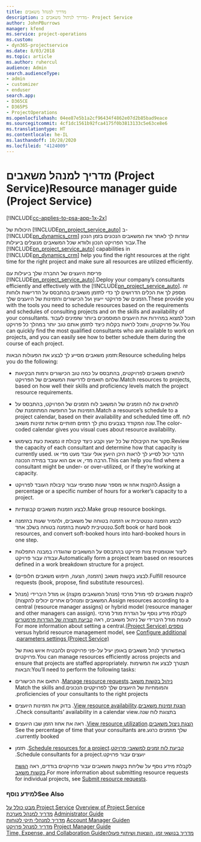 ```yaml
---
title: מדריך למנהל משאבים
description: מדריך לניהול משאבים ב- Project Service
author: JohnPBurrows
manager: kfend
ms.service: project-operations
ms.custom:
- dyn365-projectservice
ms.date: 8/03/2018
ms.topic: article
ms.author: ruhercul
audience: Admin
search.audienceType:
- admin
- customizer
- enduser
search.app:
- D365CE
- D365PS
- ProjectOperations
ms.openlocfilehash: 04ee87e5b1a2cf96434f4862e07d2b85bad9eace
ms.sourcegitcommit: 4cf1dc1561b92fca4175f0b3813133c5e63ce8e6
ms.translationtype: HT
ms.contentlocale: he-IL
ms.lasthandoff: 10/28/2020
ms.locfileid: "4124009"
---
```

# <a name="resource-manager-guide-project-service"></a><span data-ttu-id="75872-103">מדריך למנהל משאבים (Project Service)</span><span class="sxs-lookup"><span data-stu-id="75872-103">Resource manager guide (Project Service)</span></span>

[!INCLUDE[cc-applies-to-psa-app-1x-2x](../includes/cc-applies-to-psa-app-1x-2x.md)]

<span data-ttu-id="75872-104">היכולות של [!INCLUDE[pn_project_service_auto](../includes/pn-project-service-auto.md)] ב- [!INCLUDE[pn_dynamics_crm](../includes/pn-dynamics-crm.md)] עוזרות לך לאתר את המשאבים הנכונים בזמן הנכון עבור הפרויקט הנכון ולוודא שכל המשאבים מנוצלים ביעילות.</span><span class="sxs-lookup"><span data-stu-id="75872-104">The [!INCLUDE[pn_project_service_auto](../includes/pn-project-service-auto.md)] capabilities in [!INCLUDE[pn_dynamics_crm](../includes/pn-dynamics-crm.md)] help you find the right resources at the right time for the right project and make sure all resources are utilized efficiently.</span></span>  
  
 <span data-ttu-id="75872-105">פריסת היועצים של החברה שלך ביעילות עם [!INCLUDE[pn_project_service_auto](../includes/pn-project-service-auto.md)].</span><span class="sxs-lookup"><span data-stu-id="75872-105">Deploy your company’s consultants efficiently and effectively with the [!INCLUDE[pn_project_service_auto](../includes/pn-project-service-auto.md)].</span></span> <span data-ttu-id="75872-106">זה מספק לך את הכלים הדרושים לך כדי לתזמן משאבים בהתבסס על הדרישות ולוחות הזמנים של פרויקטי ייעוץ ועל הכישורים והזמינות של היועצים שלך.</span><span class="sxs-lookup"><span data-stu-id="75872-106">These provide you with the tools you need to schedule resources based on the requirements and schedules of consulting projects and on the skills and availability of your consultants.</span></span> <span data-ttu-id="75872-107">תוכל למצוא במהירות את היועצים המוסמכים ביותר שזמינים לעבוד על פרויקטים, ותוכל לראות בקלות כיצד לתזמן אותם טוב יותר במהלך כל פרויקט.</span><span class="sxs-lookup"><span data-stu-id="75872-107">You can quickly find the most qualified consultants who are available to work on projects, and you can easily see how to better schedule them during the course of each project.</span></span>  
  
 <span data-ttu-id="75872-108">תזמון משאבים מסייע לך לבצע את הפעולות הבאות:</span><span class="sxs-lookup"><span data-stu-id="75872-108">Resource scheduling helps you do the following:</span></span>  
  
- <span data-ttu-id="75872-109">להתאים משאבים לפרויקטים, בהתבסס על כמה טוב הכישורים ורמות הבקיאות שלהם תואמים לדרישות המשאבים של הפרויקט.</span><span class="sxs-lookup"><span data-stu-id="75872-109">Match resources to projects, based on how well their skills and proficiency levels match the project resource requirements.</span></span>  
  
- <span data-ttu-id="75872-110">להתאים את לוח הזמנים של המשאב לוח הזמנים של הפרויקט, בהתבסס על הזמינות ועל החופשה המתוזמנת שלו.</span><span class="sxs-lookup"><span data-stu-id="75872-110">Match a resource’s schedule to a project calendar, based on their availability and scheduled time off.</span></span> <span data-ttu-id="75872-111">לוח שנה המקודד בצבעים נותן לך רמזים חזותיים אודות זמינות משאב.</span><span class="sxs-lookup"><span data-stu-id="75872-111">The color-coded calendar gives you visual cues about resource availability.</span></span>  
  
- <span data-ttu-id="75872-112">סקור את הקיבולת של כל יועץ וקבע כיצד קיבולת זו נמצאת כעת בשימוש.</span><span class="sxs-lookup"><span data-stu-id="75872-112">Review the capacity of each consultant and determine how that capacity is currently used.</span></span> <span data-ttu-id="75872-113">הדבר יכול לסייע לך לראות היכן היועץ אולי עובד מעט מדי או הרבה מדי, או אם הוא עובד במידה הנכונה.</span><span class="sxs-lookup"><span data-stu-id="75872-113">This can help you find where a consultant might be under- or over-utilized, or if they’re working at capacity.</span></span>  
  
- <span data-ttu-id="75872-114">להקצות אחוז או מספר שעות ספציפי עבור קיבולת העובד לפרויקט.</span><span class="sxs-lookup"><span data-stu-id="75872-114">Assign a percentage or a specific number of hours for a worker’s capacity to a project.</span></span>  
  
- <span data-ttu-id="75872-115">לבצע הזמנות משאבים קבוצתיות.</span><span class="sxs-lookup"><span data-stu-id="75872-115">Make group resource bookings.</span></span>  
  
- <span data-ttu-id="75872-116">לבצע ‏‫הזמנה טנטטיבית‬‬ או הזמנה בטוחה של משאבים, ולהמיר שעות בהזמנה טנטטיבית‬‬ לשעות בהזמנה בטוחה בשלב אחד.</span><span class="sxs-lookup"><span data-stu-id="75872-116">Soft book or hard book resources, and convert soft-booked hours into hard-booked hours in one step.</span></span>  
  
- <span data-ttu-id="75872-117">ליצור אוטומטית צוות פרויקט בהתבסס על המשאבים שהוגדרו במבנה התפלגות עבודה עבור פרויקט.</span><span class="sxs-lookup"><span data-stu-id="75872-117">Automatically form a project team based on resources defined in a work breakdown structure for a project.</span></span>  
  
- <span data-ttu-id="75872-118">לבצע בקשות משאב (הזמנה, הצעה, חיפוש משאבים חלופיים).</span><span class="sxs-lookup"><span data-stu-id="75872-118">Fulfill resource requests (book, propose, find substitute resources).</span></span>  
  
- <span data-ttu-id="75872-119">להקצות משאבים לפי מודל מרכזי (מנהל המשאבים מקצה) או מודל היברידי (מנהל המשאבים ומנהלים אחרים יכולים להקצות).</span><span class="sxs-lookup"><span data-stu-id="75872-119">Assign resources according to a central (resource manager assigns) or hybrid model (resource manager and other managers can assign).</span></span> <span data-ttu-id="75872-120">‏‫לקבלת מידע נוסף על הגדרת מודל מרכזי לעומת מודל היברידי של ניהול משאבים, ראה [‏‫קביעת תצורה של הגדרות פרמטרים נוספים‬ (Project Service)](../psa/configure-additional-parameters-settings.md).</span><span class="sxs-lookup"><span data-stu-id="75872-120">For more information about setting a central versus hybrid resource management model, see [Configure additional parameters settings (Project Service)](../psa/configure-additional-parameters-settings.md).</span></span>  
  
  <span data-ttu-id="75872-121">באפשרותך לנהל משאבים באופן יעיל על-פני פרויקטים ולהבטיח איוש נאות של פרויקטים.</span><span class="sxs-lookup"><span data-stu-id="75872-121">You can manage resources efficiently across projects and ensure that projects are staffed appropriately.</span></span> <span data-ttu-id="75872-122">תצטרך לבצע את המשימות הבאות:</span><span class="sxs-lookup"><span data-stu-id="75872-122">You’ll need to perform the following tasks:</span></span>  
  
- <span data-ttu-id="75872-123">[‏‫ניהול בקשות משאב](../psa/manage-resource-requests.md).</span><span class="sxs-lookup"><span data-stu-id="75872-123">[Manage resource requests](../psa/manage-resource-requests.md).</span></span> <span data-ttu-id="75872-124">התאם את הכישורים והמומחיות של היועצים שלך לפרויקטים הנכונים.</span><span class="sxs-lookup"><span data-stu-id="75872-124">Match the skills and proficiencies of your consultants to the right projects.</span></span>  
  
- <span data-ttu-id="75872-125">[‏‫הצגת זמינות משאבים](../psa/view-resource-availability.md).</span><span class="sxs-lookup"><span data-stu-id="75872-125">[View resource availability](../psa/view-resource-availability.md).</span></span> <span data-ttu-id="75872-126">בדוק את הזמינות היועצים בתצוגת לוח שנה.</span><span class="sxs-lookup"><span data-stu-id="75872-126">Check consultants’ availability in a calendar view.</span></span>  
  
- <span data-ttu-id="75872-127">[‏‫הצגת ניצול משאבים](../psa/view-resource-utilization.md).</span><span class="sxs-lookup"><span data-stu-id="75872-127">[View resource utilization](../psa/view-resource-utilization.md).</span></span> <span data-ttu-id="75872-128">ראה את אחוז הזמן שבו היועצים שלך מוזמנים כרגע.</span><span class="sxs-lookup"><span data-stu-id="75872-128">See the percentage of time that your consultants are currently booked.</span></span>  
  
- <span data-ttu-id="75872-129">[‏‫קביעת לוח זמנים למשאבי פרויקט](../psa/schedule-resources-project.md).</span><span class="sxs-lookup"><span data-stu-id="75872-129">[Schedule resources for a project](../psa/schedule-resources-project.md).</span></span> <span data-ttu-id="75872-130">תזמן יועצים עבור פרויקט.</span><span class="sxs-lookup"><span data-stu-id="75872-130">Schedule consultants for a project.</span></span>  
  
  <span data-ttu-id="75872-131">לקבלת מידע נוסף על שליחת בקשות משאבים עבור פרויקטים בודדים, ראה [הגשת בקשות משאב](../psa/submit-resource-requests.md).</span><span class="sxs-lookup"><span data-stu-id="75872-131">For more information about submitting resource requests for individual projects, see [Submit resource requests](../psa/submit-resource-requests.md).</span></span>  
  
### <a name="see-also"></a><span data-ttu-id="75872-132">למידע נוסף</span><span class="sxs-lookup"><span data-stu-id="75872-132">See Also</span></span>  
 <span data-ttu-id="75872-133">[מבט כולל על Project Service](../psa/overview.md) </span><span class="sxs-lookup"><span data-stu-id="75872-133">[Overview of Project Service](../psa/overview.md) </span></span>  
 <span data-ttu-id="75872-134">[מדריך למנהל מערכת](../psa/admin-guide.md) </span><span class="sxs-lookup"><span data-stu-id="75872-134">[Administrator Guide](../psa/admin-guide.md) </span></span>  
 <span data-ttu-id="75872-135">[מדריך למנהלי תיקי לקוחות](../psa/account-manager-guide.md) </span><span class="sxs-lookup"><span data-stu-id="75872-135">[Account Manager Guiden](../psa/account-manager-guide.md) </span></span>  
 <span data-ttu-id="75872-136">[מדריך למנהל פרויקט](../psa/project-manager-guide.md) </span><span class="sxs-lookup"><span data-stu-id="75872-136">[Project Manager Guide](../psa/project-manager-guide.md) </span></span>  
 [<span data-ttu-id="75872-137">‏‫מדריך בנושאי זמן, הוצאות ושיתוף פעולה</span><span class="sxs-lookup"><span data-stu-id="75872-137">Time, Expense, and Collaboration Guide</span></span>](../psa/time-expense-collaboration-guide.md)
